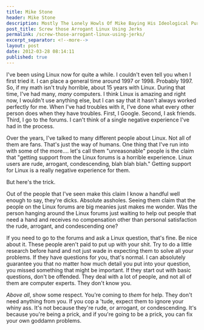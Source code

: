 ```yaml
---
title: Mike Stone
header: Mike Stone
description: Mostly The Lonely Howls Of Mike Baying His Ideological Purity At The Moon
post_title: Screw those Arrogant Linux Using Jerks
permalink: /screw-those-arrogant-linux-using-jerks/
excerpt_separator: <!--more-->
layout: post
date: 2012-03-28 08:14:11
published: true
---
```



I've been using Linux now for quite a while. I couldn't even tell you when I first tried it. I can place a general time around 1997 or 1998. Probably 1997. So, if my math isn't truly horrible, about 15 years with Linux. During that time, I've had many, _many_ computers. I think Linux is amazing and right now, I wouldn't use anything else, but I can say that it hasn't always worked perfectly for me. When I've had troubles with it, I've done what every other person does when they have troubles. First, I Google. Second, I ask friends. Third, I go to the forums. I can't think of a single negative experience I've had in the process.

<!--more-->

Over the years, I've talked to many different people about Linux. Not all of them are fans. That's just the way of humans. One thing that I've run into with some of the more.... let's call them "unreasonable" people is the claim that "getting support from the Linux forums is a horrible experience. Linux users are rude, arrogant, condescending, blah blah blah." Getting support for Linux is a really negative experience for them.

But here's the trick.

Out of the people that I've seen make this claim I know a handful well enough to say, they're dicks. Absolute assholes. Seeing them claim that the people on the Linux forums are big meanies just makes me wonder. Was the person hanging around the Linux forums just waiting to help out people that need a hand and receives no compensation other than personal satisfaction the rude, arrogant, and condescending one?

If you need to go to the forums and ask a Linux question, that's fine. Be nice about it. These people aren't paid to put up with your shit. Try to do a little research before hand and not just wade in expecting them to solve all your problems. If they have questions for you, that's normal. I can absolutely guarantee you that no matter how much detail you put into your question, you missed something that might be important. If they start out with basic questions, don't be offended. They deal with a lot of people, and not all of them are computer experts. They don't know you.

_Above all_, show some respect. You're coming to _them_ for help. They don't need anything from you. If you cop a 'tude, expect them to ignore your whiny ass. It's not because they're rude, or arrogant, or condescending. It's because you're being a prick, and if you're going to be a prick, you can fix your own goddamn problems.
